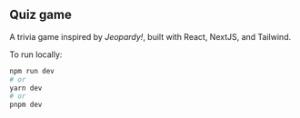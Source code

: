 ## Quiz game

A trivia game inspired by *Jeopardy!*, built with React, NextJS, and Tailwind.



To run locally:

```bash
npm run dev
# or
yarn dev
# or
pnpm dev
```
